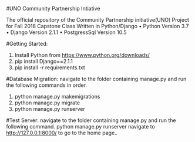 #UNO Community Partnership Intiative

The official repository of the Community Partnership initiative(UNO) Project for Fall 2018 Capstone Class Written in Python/Django
    •	Python Version 3.7 
    •	Django Version 2.1.1
    •	PostgressSql Version 10.5


#Getting Started:
1.	Install Python from https://www.python.org/downloads/
2.	pip install Django==2.1.1
3.	pip install -r requirements.txt


#Database Migration:
navigate to the folder containing manage.py and run the following commands in order.
1.	python manage.py makemigrations
2.	python manage.py migrate
3.	python manage.py runserver


#Test Server:
navigate to the folder containing manage.py and run the following command. python manage.py runserver navigate to http://127.0.0.1:8000/ to go to the home page..


